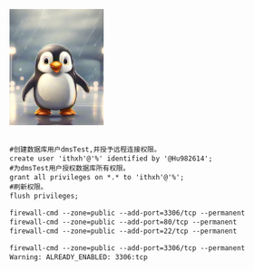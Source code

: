 ![image-20240221145555103](./images.assets/image-20240221145555103.png)

```

#创建数据库用户dmsTest,并授予远程连接权限。
create user 'ithxh'@'%' identified by '@Hu982614'; 
#为dmsTest用户授权数据库所有权限。
grant all privileges on *.* to 'ithxh'@'%'; 
#刷新权限。
flush privileges; 
```

```
firewall-cmd --zone=public --add-port=3306/tcp --permanent
firewall-cmd --zone=public --add-port=80/tcp --permanent
firewall-cmd --zone=public --add-port=22/tcp --permanent
```

```
firewall-cmd --zone=public --add-port=3306/tcp --permanent
Warning: ALREADY_ENABLED: 3306:tcp
```

